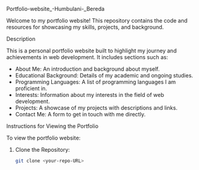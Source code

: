 Portfolio-website_-Humbulani-_Bereda

Welcome to my portfolio website! This repository contains the code and resources for showcasing my skills, projects, and background. 

Description

This is a personal portfolio website built to highlight my journey and achievements in web development. It includes sections such as:

- About Me: An introduction and background about myself.
- Educational Background: Details of my academic and ongoing studies.
- Programming Languages: A list of programming languages I am proficient in.
- Interests: Information about my interests in the field of web development.
- Projects: A showcase of my projects with descriptions and links.
- Contact Me: A form to get in touch with me directly.

Instructions for Viewing the Portfolio

To view the portfolio website:

1. Clone the Repository:
   ```bash
   git clone <your-repo-URL>
